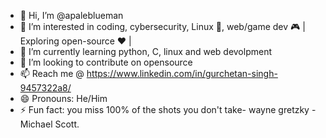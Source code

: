 - 👋 Hi, I’m @apaleblueman
- 👀 I’m interested in coding, cybersecurity, Linux 🐧, web/game dev 🎮 | Exploring open-source ❤️ |
- 🌱 I’m currently learning python, C, linux and web devolpment
- 💞️ I’m looking to contribute on opensource
- 📫 Reach me @ https://www.linkedin.com/in/gurchetan-singh-9457322a8/
- 😄 Pronouns: He/Him
- ⚡ Fun fact: you miss 100% of the shots you don't take- wayne gretzky - Michael Scott.

<!---
apaleblueman/apaleblueman is a ✨ special ✨ repository because its `README.md` (this file) appears on your GitHub profile.
You can click the Preview link to take a look at your changes.
--->
